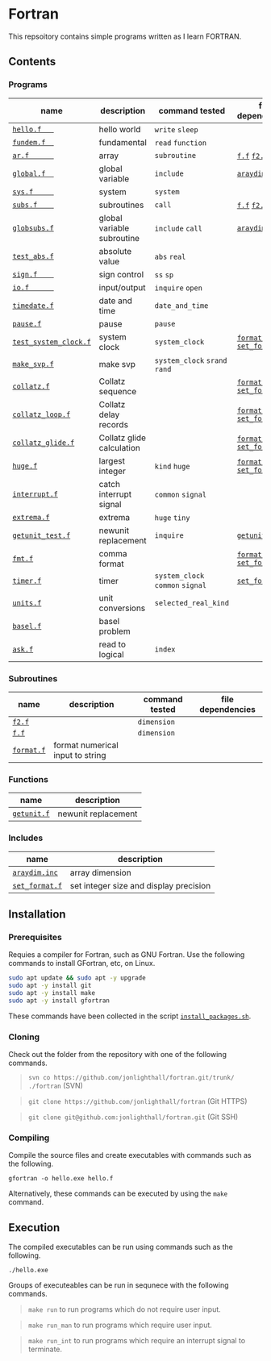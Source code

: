 [ This is a Markdown comment ]: #
[---------------------------------------------------------------------------]: #
[ 80-column punch card
....,....1....,....2....,....3....,....4....,....5....,....6....,....7....,....8
12345678901234567890123456789012345678901234567890123456789012345678901234567890
]: #

<!-- This is an HTML comment -->
<!-- ----------------------------------------------------------------------- -->
<!-- 80-column punch card
....,....1....,....2....,....3....,....4....,....5....,....6....,....7....,....8
12345678901234567890123456789012345678901234567890123456789012345678901234567890
-->
<!-- ----------------------------------------------------------------------- -->
<!-- Lorem ipsum dolor sit amet, consectetur adipiscing elit, sed do eiusmod
     tempor incididunt ut labore et dolore magna aliqua. Ut enim ad minim
     veniam, quis nostrud exercitation ullamco laboris nisi ut aliquip ex ea
     commodo consequat. Duis aute irure dolor in reprehenderit in voluptate
     velit esse cillum dolore eu fugiat nulla pariatur. Excepteur sint occaecat
     cupidatat non proident, sunt in culpa qui officia deserunt mollit anim id
     est laborum. -->
<!-- ----------------------------------------------------------------------- -->

# Fortran 
This repsoitory contains simple programs written as I learn FORTRAN.

## Contents
### Programs
| name                       | description      | command tested | file dependencies | files output
| -------------------------- | ---------------  | ---- | ---- | ---- |
| [`hello.f   `](hello.f   ) | hello world      | `write` `sleep`
| [`fundem.f  `](fundem.f  ) | fundamental      | `read` `function`
| [`ar.f      `](ar.f	   ) | array            | `subroutine` | [`f.f`](f.f) [`f2.f`](f2.f)
| [`global.f  `](global.f  ) | global variable  | `include`|[`araydim.inc`](araydim.inc)
| [`sys.f     `](sys.f	   ) | system           | `system`
| [`subs.f    `](subs.f	   ) | subroutines      | `call` | [`f.f`](f.f) [`f2.f`](f2.f)
| [`globsubs.f`](globsubs.f) | global variable subroutine | `include` `call`|[`araydim.inc`](araydim.inc)
| [`test_abs.f`](test_abs.f) | absolute value   | `abs` `real`
| [`sign.f    `](sign.f    ) | sign control     | `ss` `sp`
| [`io.f      `](io.f      ) | input/output     | `inquire` `open` ||`svp.out`
| [`timedate.f`](timedate.f) | date and time    | `date_and_time`
| [`pause.f`](pause.f)       | pause            | `pause`
| [`test_system_clock.f`](test_system_clock.f)  | system clock | `system_clock`| [`format.f`](format.f) [`set_format.f`](set_format.f)
| [`make_svp.f`](make_svp.f) | make svp           | `system_clock` `srand` `rand`||`svp.in`
| [`collatz.f`](collatz.f)   | Collatz sequence || [`format.f`](format.f) [`set_format.f`](set_format.f)
| [`collatz_loop.f`](collatz_loop.f) | Collatz delay records | | [`format.f`](format.f) [`set_format.f`](set_format.f) | [`collatz.txt`](collatz.out)
| [`collatz_glide.f`](collatz_glide.f)   | Collatz glide calculation || [`format.f`](format.f) [`set_format.f`](set_format.f)
| [`huge.f`](huge.f)         | largest integer  |`kind` `huge` | [`format.f`](format.f) [`set_format.f`](set_format.f)
| [`interrupt.f`](interrupt.f)| catch interrupt signal |`common` `signal`||`state`
| [`extrema.f`](extrema.f)   | extrema          | `huge` `tiny` ||
| [`getunit_test.f`](getunit_test.f)| newunit replacement |`inquire`|[`getunit.f`](getunit.f)|
| [`fmt.f`](fmt.f)| comma format |              | [`format.f`](format.f) [`set_format.f`](set_format.f)|
| [`timer.f`](timer.f)       | timer            | `system_clock` `common` `signal` | [`set_format.f`](set_format.f)
| [`units.f`](units.f)       | unit conversions | `selected_real_kind` |
| [`basel.f`](basel.f)	     | basel problem	|
| [`ask.f`](ask.f)	     | read to logical	| `index`

### Subroutines
| name                       | description      | command tested | file dependencies | 
| -------------------------- | ---------------  | ---- | ---- | 
| [`f2.f`](f2.f)             |                  | `dimension` |
| [`f.f`](f.f)              |                  | `dimension` |
| [`format.f`](format.f)     | format numerical input to string 

### Functions
| name                       | description      |
| -------------------------- | ---------------- |
| [`getunit.f`](getunit.f)   | newunit replacement |

### Includes
| name                       | description      |
| -------------------------- | ---------------- |
| [`araydim.inc`](araydim.inc) | array dimension
| [`set_format.f`](set_format.f) | set integer size and display precision


## Installation

### Prerequisites

Requies a compiler for Fortran, such as GNU Fortran.
Use the following commands to install GFortran, etc, on Linux.
```bash
sudo apt update && sudo apt -y upgrade
sudo apt -y install git
sudo apt -y install make
sudo apt -y install gfortran
```
These commands have been collected in the script [`install_packages.sh`](install_packages.sh).

### Cloning

Check out the folder from the repository with one of the following commands.

>`svn co https://github.com/jonlighthall/fortran.git/trunk/ ./fortran` (SVN)

>`git clone https://github.com/jonlighthall/fortran` (Git HTTPS)

>`git clone git@github.com:jonlighthall/fortran.git` (Git SSH)

### Compiling
Compile the source files and create executables with commands such as the following.

`gfortran -o hello.exe hello.f` 

Alternatively, these commands can be executed by using the `make` command.

## Execution
The compiled executables can be run using commands such as the following.
  
`./hello.exe`

Groups of executeables can be run in sequnece with the following commands.

>`make run` to run programs which do not require user input.

>`make run_man` to run programs which require user input.

>`make run_int` to run programs which require an interrupt signal to terminate.
